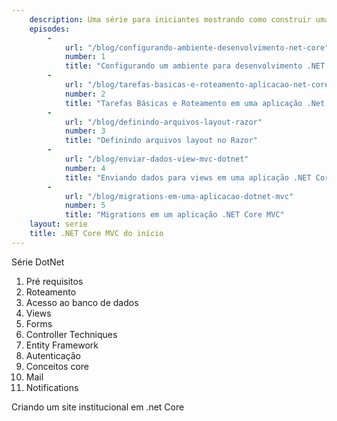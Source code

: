 ```yaml
---
    description: Uma série para iniciantes mostrando como construir uma aplicação .Net Core MVC sem precisar do Visual Studio
    episodes:
        - 
            url: "/blog/configurando-ambiente-desenvolvimento-net-core"
            number: 1
            title: "Configurando um ambiente para desenvolvimento .NET Core"
        -
            url: "/blog/tarefas-basicas-e-roteamento-aplicacao-net-core"
            number: 2
            title: "Tarefas Básicas e Roteamento em uma aplicação .Net Core"
        -
            url: "/blog/definindo-arquivos-layout-razor"
            number: 3
            title: "Definindo arquivos layout no Razor"
        -
            url: "/blog/enviar-dados-view-mvc-dotnet"
            number: 4
            title: "Enviando dados para views em uma aplicação .NET Core MVC"
        -
            url: "/blog/migrations-em-uma-aplicacao-dotnet-mvc"
            number: 5
            title: "Migrations em um aplicação .NET Core MVC"
    layout: serie
    title: .NET Core MVC do início
---
```


Série DotNet

1. Pré requisitos
2. Roteamento
3. Acesso ao banco de dados
4. Views
5. Forms
6. Controller Techniques
7. Entity Framework
8. Autenticação
9. Conceitos core
10. Mail
11. Notifications

Criando um site institucional em .net Core
